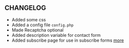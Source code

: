 CHANGELOG
---------

* Added some css
* Added a config file `config.php`
* Made Recaptcha optional
* Added description variable for contact form
* Added subscribe page for use in subscribe forms [more](./README.md)